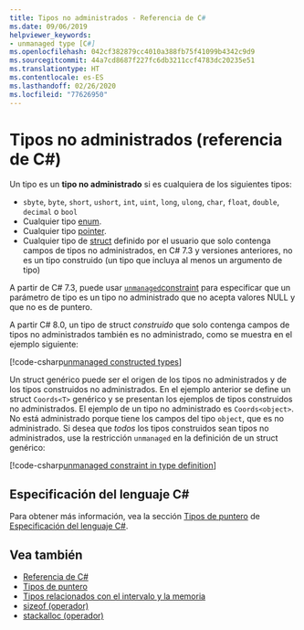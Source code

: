 ```yaml
---
title: Tipos no administrados - Referencia de C#
ms.date: 09/06/2019
helpviewer_keywords:
- unmanaged type [C#]
ms.openlocfilehash: 042cf382879cc4010a388fb75f41099b4342c9d9
ms.sourcegitcommit: 44a7cd8687f227fc6db3211ccf4783dc20235e51
ms.translationtype: HT
ms.contentlocale: es-ES
ms.lasthandoff: 02/26/2020
ms.locfileid: "77626950"
---
```

# <a name="unmanaged-types-c-reference"></a>Tipos no administrados (referencia de C#)

Un tipo es un **tipo no administrado** si es cualquiera de los siguientes tipos:

- `sbyte`, `byte`, `short`, `ushort`, `int`, `uint`, `long`, `ulong`, `char`, `float`, `double`, `decimal` o `bool`
- Cualquier tipo [enum](enum.md).
- Cualquier tipo [pointer](../../programming-guide/unsafe-code-pointers/pointer-types.md).
- Cualquier tipo de [struct](struct.md) definido por el usuario que solo contenga campos de tipos no administrados, en C# 7.3 y versiones anteriores, no es un tipo construido (un tipo que incluya al menos un argumento de tipo)

A partir de C# 7.3, puede usar [`unmanaged`constraint](../../programming-guide/generics/constraints-on-type-parameters.md#unmanaged-constraint) para especificar que un parámetro de tipo es un tipo no administrado que no acepta valores NULL y que no es de puntero.

A partir C# 8.0, un tipo de struct *construido* que solo contenga campos de tipos no administrados también es no administrado, como se muestra en el ejemplo siguiente:

[!code-csharp[unmanaged constructed types](~/samples/csharp/language-reference/builtin-types/UnmanagedTypes.cs#ProgramExample)]

Un struct genérico puede ser el origen de los tipos no administrados y de los tipos construidos no administrados. En el ejemplo anterior se define un struct `Coords<T>` genérico y se presentan los ejemplos de tipos construidos no administrados. El ejemplo de un tipo no administrado es `Coords<object>`. No está administrado porque tiene los campos del tipo `object`, que es no administrado. Si desea que *todos* los tipos construidos sean tipos no administrados, use la restricción `unmanaged` en la definición de un struct genérico:

[!code-csharp[unmanaged constraint in type definition](~/samples/csharp/language-reference/builtin-types/UnmanagedTypes.cs#AlwaysUnmanaged)]

## <a name="c-language-specification"></a>Especificación del lenguaje C#

Para obtener más información, vea la sección [Tipos de puntero](~/_csharplang/spec/unsafe-code.md#pointer-types) de [Especificación del lenguaje C#](~/_csharplang/spec/introduction.md).

## <a name="see-also"></a>Vea también

- [Referencia de C#](../index.md)
- [Tipos de puntero](../../programming-guide/unsafe-code-pointers/pointer-types.md)
- [Tipos relacionados con el intervalo y la memoria](../../../standard/memory-and-spans/index.md)
- [sizeof (operador)](../operators/sizeof.md)
- [stackalloc (operador)](../operators/stackalloc.md)
